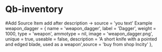# Qb-inventory

#Add Source Item
add after description ->  source = 'you text'
Example
weapon_dagger = { name = 'weapon_dagger', label = 'Dagger', weight = 1000, type = 'weapon', ammotype = nil, image = 'weapon_dagger.png', unique = true, useable = false, description = 'A short knife with a pointed and edged blade, used as a weapon',source = 'buy from shop Incity' },
